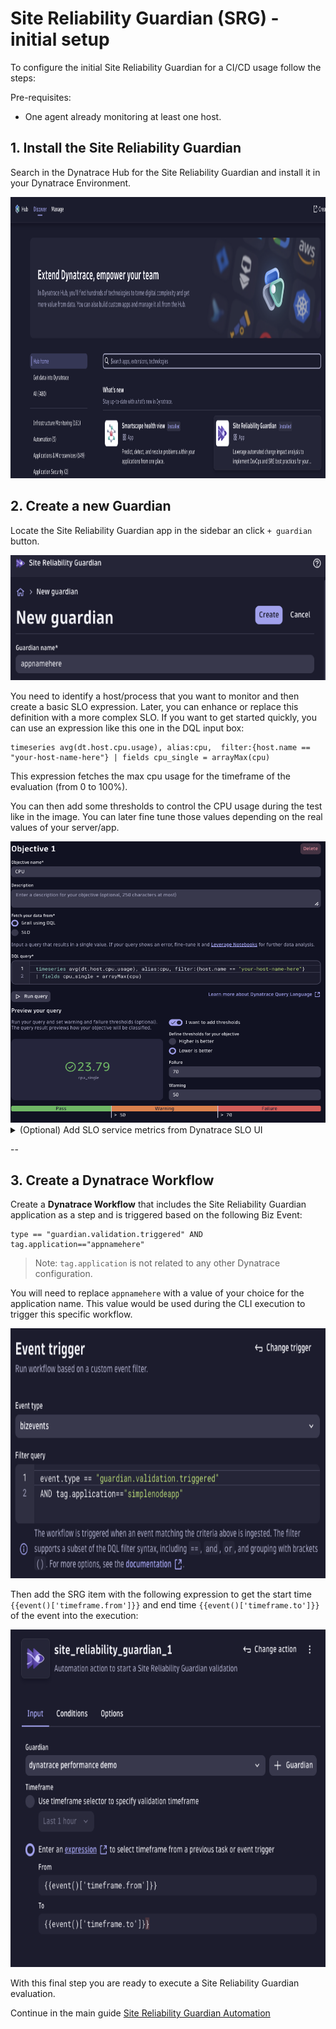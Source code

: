 # Site Reliability Guardian (SRG) - initial setup

To configure the initial Site Reliability Guardian for a CI/CD usage follow the steps:

Pre-requisites:

- One agent already monitoring at least one host.

## 1. Install the Site Reliability Guardian

Search in the Dynatrace Hub for the Site Reliability Guardian and install it in your Dynatrace Environment.

<img src="./assets/install-SRG.png"  width="1200" height="450">

## 2. Create a new Guardian

Locate the Site Reliability Guardian app in the sidebar an click `+ guardian` button.

<img src="./assets/srg-create-ui.png"  width="550" height="200">

You need to identify a host/process that you want to monitor and then create a basic SLO expression. Later, you can enhance or replace this definition with a more complex SLO.
If you want to get started quickly, you can use an expression like this one in the DQL input box:

```
timeseries avg(dt.host.cpu.usage), alias:cpu,  filter:{host.name == "your-host-name-here"} | fields cpu_single = arrayMax(cpu)
```

This expression fetches the max cpu usage for the timeframe of the evaluation (from 0 to 100%).

You can then add some thresholds to control the CPU usage during the test like in the image. You can later fine tune those values depending on the real values of your server/app.

<img src="./assets/basic-slo-srg.png"  width="550" height="450">

<details>

<summary>(Optional) Add SLO service metrics from Dynatrace SLO UI</summary>
If you want to consume service metrics like `response time` or `error rate` of a service you need to create a SLO in the previous Dynatrace UI:

1.  Go to Cloud Automation > Service-level objectives and create a new SLO

    <img src="./assets/srg-create-service-slo-1.png"  width="550" height="600">

    Under the metric expression you can use this example:

    ```
    ((builtin:service.response.time:avg:partition("latency",value("good",lt(400000))):splitBy():count:default(0))/(builtin:service.response.time:avg:splitBy():count)*(100))
    ```

    > This expression measures service performance by counting the number of request during which the response latency is below the defined threshold 400000 [µs] or 400 ms. (you need to have traffic against your application for this expression to work)

    For the entity filters, you can use a combination of entity type and tags to find the target entity in Dynatrace. i.e.:

    ```
    type("SERVICE"),tag("[Environment]DT_RELEASE_PRODUCT:simplenodeservice","environment:canary")
    ```

    > Note: Replace this tags `"[Environment]DT_RELEASE_PRODUCT:simplenodeservice","environment:canary"` with your service tags.

    <img src="./assets/slo-definition.png"  width="350" height="200">

2.  Add the SLO in the Site Reliability guardian created in the previous step.
    Select the SLO definition created in Dynatrace during the previous step as part of the guardian configuration.

    <img src="./assets/srg-objective.png"  width="420" height="360">

    Finally, set the thresholds for the Site Reliability Guardian as the following image.

    ## <img src="./assets/srg-thresholds.png"  width="900" height="345">

    > Note: The return value of the SLO is a percentage from 0 to 100% where, 100% means that all the request in the specified timeframe are lower than the maximum value of 400ms. The thresholds set for this SLO are:
    >
    > - 99% for a warning (for every 100 requests 1 request slower than 400ms)
    > - 95% for a failure (for every 100 requests 5 requests are slower than 400ms)

    </details>

--

## 3. Create a Dynatrace Workflow

Create a **Dynatrace Workflow** that includes the Site Reliability Guardian application as a step and is triggered based on the following Biz Event:

```
type == "guardian.validation.triggered" AND tag.application=="appnamehere"
```

> Note: `tag.application` is not related to any other Dynatrace configuration.

You will need to replace `appnamehere` with a value of your choice for the application name. This value would be used during the CLI execution to trigger this specific workflow.

<img src="./assets/workflow-filter.png"  width="675" height="400">

Then add the SRG item with the following expression to get the start time `{{event()['timeframe.from']}}` and end time `{{event()['timeframe.to']}}` of the event into the execution:

<img src="./assets/workflow-srg-item.png"  width="560" height="540">

With this final step you are ready to execute a Site Reliability Guardian evaluation.

Continue in the main guide
[Site Reliability Guardian Automation](SRGAutomation.md)
